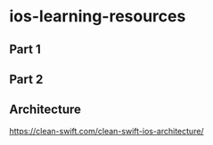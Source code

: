 # ios-learning-resources


## Part 1

## Part 2


## Architecture
https://clean-swift.com/clean-swift-ios-architecture/

